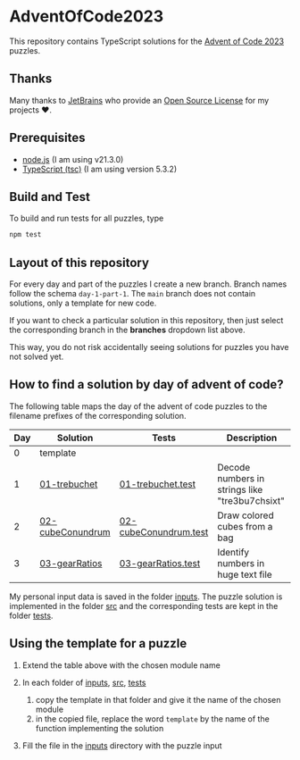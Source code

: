 # AdventOfCode2023

This repository contains TypeScript solutions for the [Advent of Code 2023](https://adventofcode.com/2023/) puzzles.

## Thanks

Many thanks to [JetBrains](https://www.jetbrains.com/?from=generator-kata-net-core) who provide
an [Open Source License](https://www.jetbrains.com/community/opensource/) for my projects ❤️.

## Prerequisites

- [node.js](https://nodejs.org/) (I am using v21.3.0)
- [TypeScript (tsc)](https://www.typescriptlang.org/) (I am using version 5.3.2)

## Build and Test

To build and run tests for all puzzles, type

```sh
npm test
```

## Layout of this repository

For every day and part of the puzzles I create a new branch. Branch names follow the schema `day-1-part-1`. The `main` branch does not contain solutions, only a template for new code.

If you want to check a particular solution in this repository, then just select the corresponding branch in the **branches** dropdown list above.

This way, you do not risk accidentally seeing solutions for puzzles you have not solved yet.

## How to find a solution by day of advent of code?

The following table maps the day of the advent of code puzzles to the filename prefixes of the corresponding solution.

| Day | Solution                                      | Tests                                                     | Description                                    |
|-----|-----------------------------------------------|-----------------------------------------------------------|------------------------------------------------|
| 0   | template                                      |                                                           |                                                |
| 1   | [01-trebuchet](./src/01-trebuchet.ts)         | [01-trebuchet.test](./tests/01-trebuchet.test.ts)         | Decode numbers in strings like "tre3bu7chsixt" |
| 2   | [02-cubeConundrum](./src/02-cubeConundrum.ts) | [02-cubeConundrum.test](./tests/02-cubeConundrum.test.ts) | Draw colored cubes from a bag                  |
| 3   | [03-gearRatios](./src/03-gearRatios.ts)       | [03-gearRatios.test](./tests/03-gearRatios.test.ts)       | Identify numbers in huge text file             |

My personal input data is saved in the folder [inputs](./inputs). The puzzle solution is implemented in the folder [src](./src) and the corresponding tests are kept in the folder [tests](./tests).

## Using the template for a puzzle

1. Extend the table above with the chosen module name
2. In each folder of [inputs](./inputs), [src](./src), [tests](./tests)

   1. copy the template in that folder and give it the name of the chosen module
   2. in the copied file, replace the word `template` by the name of the function implementing the solution

3. Fill the file in the [inputs](./inputs) directory with the puzzle input
